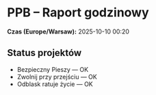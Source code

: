 # PPB – Raport godzinowy
**Czas (Europe/Warsaw):** 2025-10-10 00:20

## Status projektów
- Bezpieczny Pieszy — OK
- Zwolnij przy przejściu — OK
- Odblask ratuje życie — OK

